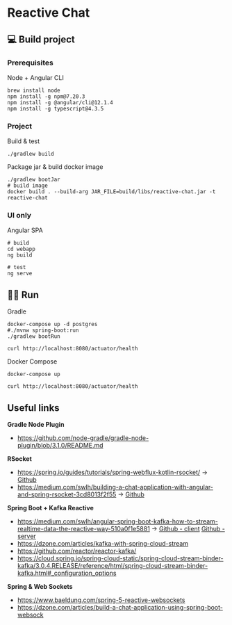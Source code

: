 # Reactive Chat

## :computer: Build project

### Prerequisites
Node + Angular CLI
```shell
brew install node
npm install -g npm@7.20.3
npm install -g @angular/cli@12.1.4
npm install -g typescript@4.3.5
```

### Project
Build & test
```shell
./gradlew build
```
Package jar & build docker image
```shell
./gradlew bootJar
# build image
docker build . --build-arg JAR_FILE=build/libs/reactive-chat.jar -t reactive-chat

```

### UI only
Angular SPA
```shell
# build
cd webapp
ng build

# test
ng serve
```

## :running_man: Run
Gradle 
```shell
docker-compose up -d postgres
#./mvnw spring-boot:run
./gradlew bootRun

curl http://localhost:8080/actuator/health
```

Docker Compose
```shell
docker-compose up

curl http://localhost:8080/actuator/health
```

## Useful links

**Gradle Node Plugin**

* https://github.com/node-gradle/gradle-node-plugin/blob/3.1.0/README.md

**RSocket**

* https://spring.io/guides/tutorials/spring-webflux-kotlin-rsocket/ -> [Github](https://github.com/spring-guides/tut-spring-webflux-kotlin-rsocket)
* https://medium.com/swlh/building-a-chat-application-with-angular-and-spring-rsocket-3cd8013f2f55  -> [Github](https://github.com/hantsy/angular-spring-rsocket-sample)

**Spring Boot + Kafka Reactive**

* https://medium.com/swlh/angular-spring-boot-kafka-how-to-stream-realtime-data-the-reactive-way-510a0f1e5881 -> [Github - client](https://github.com/davemaier/reactivekafkaclient) [Github - server](https://github.com/davemaier/reactivekafkaserver)
* https://dzone.com/articles/kafka-with-spring-cloud-stream
* https://github.com/reactor/reactor-kafka/
* https://cloud.spring.io/spring-cloud-static/spring-cloud-stream-binder-kafka/3.0.4.RELEASE/reference/html/spring-cloud-stream-binder-kafka.html#_configuration_options

**Spring & Web Sockets**

* https://www.baeldung.com/spring-5-reactive-websockets
* https://dzone.com/articles/build-a-chat-application-using-spring-boot-websock
